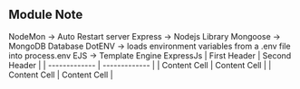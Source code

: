 ## Module Note

NodeMon -> Auto Restart server
Express -> Nodejs Library
Mongoose -> MongoDB Database
DotENV -> loads environment variables from a .env file into process.env
EJS -> Template Engine ExpressJs
| First Header | Second Header |
| ------------- | ------------- |
| Content Cell | Content Cell |
| Content Cell | Content Cell |
